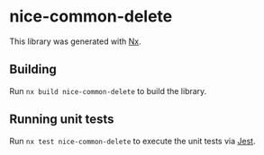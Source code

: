# nice-common-delete

This library was generated with [Nx](https://nx.dev).



## Building

Run `nx build nice-common-delete` to build the library.





## Running unit tests

Run `nx test nice-common-delete` to execute the unit tests via [Jest](https://jestjs.io).


